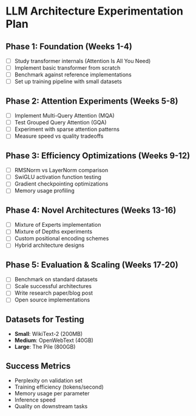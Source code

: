 # LLM Architecture Experimentation Plan

## Phase 1: Foundation (Weeks 1-4)
- [ ] Study transformer internals (Attention Is All You Need)
- [ ] Implement basic transformer from scratch
- [ ] Benchmark against reference implementations
- [ ] Set up training pipeline with small datasets

## Phase 2: Attention Experiments (Weeks 5-8)  
- [ ] Implement Multi-Query Attention (MQA)
- [ ] Test Grouped Query Attention (GQA)
- [ ] Experiment with sparse attention patterns
- [ ] Measure speed vs quality tradeoffs

## Phase 3: Efficiency Optimizations (Weeks 9-12)
- [ ] RMSNorm vs LayerNorm comparison
- [ ] SwiGLU activation function testing
- [ ] Gradient checkpointing optimizations
- [ ] Memory usage profiling

## Phase 4: Novel Architectures (Weeks 13-16)
- [ ] Mixture of Experts implementation
- [ ] Mixture of Depths experiments
- [ ] Custom positional encoding schemes
- [ ] Hybrid architecture designs

## Phase 5: Evaluation & Scaling (Weeks 17-20)
- [ ] Benchmark on standard datasets
- [ ] Scale successful architectures
- [ ] Write research paper/blog post
- [ ] Open source implementations

## Datasets for Testing
- **Small**: WikiText-2 (200MB)
- **Medium**: OpenWebText (40GB)  
- **Large**: The Pile (800GB)

## Success Metrics
- Perplexity on validation set
- Training efficiency (tokens/second)
- Memory usage per parameter
- Inference speed
- Quality on downstream tasks
